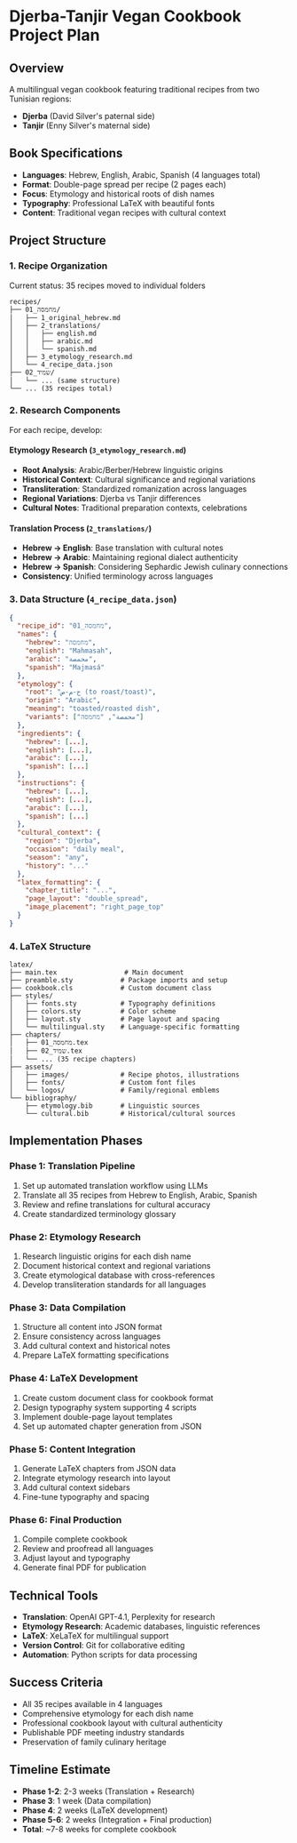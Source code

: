 # Djerba-Tanjir Vegan Cookbook Project Plan

## Overview
A multilingual vegan cookbook featuring traditional recipes from two Tunisian regions:
- **Djerba** (David Silver's paternal side)
- **Tanjir** (Enny Silver's maternal side)

## Book Specifications
- **Languages**: Hebrew, English, Arabic, Spanish (4 languages total)
- **Format**: Double-page spread per recipe (2 pages each)
- **Focus**: Etymology and historical roots of dish names
- **Typography**: Professional LaTeX with beautiful fonts
- **Content**: Traditional vegan recipes with cultural context

## Project Structure

### 1. Recipe Organization
Current status: 35 recipes moved to individual folders
```
recipes/
├── 01_מחמסה/
│   ├── 1_original_hebrew.md
│   ├── 2_translations/
│   │   ├── english.md
│   │   ├── arabic.md
│   │   └── spanish.md
│   ├── 3_etymology_research.md
│   └── 4_recipe_data.json
├── 02_שמיד/
│   └── ... (same structure)
└── ... (35 recipes total)
```

### 2. Research Components
For each recipe, develop:

#### Etymology Research (`3_etymology_research.md`)
- **Root Analysis**: Arabic/Berber/Hebrew linguistic origins
- **Historical Context**: Cultural significance and regional variations
- **Transliteration**: Standardized romanization across languages
- **Regional Variations**: Djerba vs Tanjir differences
- **Cultural Notes**: Traditional preparation contexts, celebrations

#### Translation Process (`2_translations/`)
- **Hebrew → English**: Base translation with cultural notes
- **Hebrew → Arabic**: Maintaining regional dialect authenticity  
- **Hebrew → Spanish**: Considering Sephardic Jewish culinary connections
- **Consistency**: Unified terminology across languages

### 3. Data Structure (`4_recipe_data.json`)
```json
{
  "recipe_id": "01_מחמסה",
  "names": {
    "hebrew": "מחמסה",
    "english": "Mahmasah",
    "arabic": "محمصة", 
    "spanish": "Majmasá"
  },
  "etymology": {
    "root": "ح-م-ص (to roast/toast)",
    "origin": "Arabic",
    "meaning": "toasted/roasted dish",
    "variants": ["محمصة", "מחמסה"]
  },
  "ingredients": {
    "hebrew": [...],
    "english": [...],
    "arabic": [...],
    "spanish": [...]
  },
  "instructions": {
    "hebrew": [...],
    "english": [...], 
    "arabic": [...],
    "spanish": [...]
  },
  "cultural_context": {
    "region": "Djerba",
    "occasion": "daily meal",
    "season": "any",
    "history": "..."
  },
  "latex_formatting": {
    "chapter_title": "...",
    "page_layout": "double_spread",
    "image_placement": "right_page_top"
  }
}
```

### 4. LaTeX Structure
```
latex/
├── main.tex                 # Main document
├── preamble.sty            # Package imports and setup
├── cookbook.cls            # Custom document class
├── styles/
│   ├── fonts.sty           # Typography definitions
│   ├── colors.sty          # Color scheme
│   ├── layout.sty          # Page layout and spacing
│   └── multilingual.sty    # Language-specific formatting
├── chapters/
│   ├── 01_מחמסה.tex
│   ├── 02_שמיד.tex
│   └── ... (35 recipe chapters)
├── assets/
│   ├── images/             # Recipe photos, illustrations
│   ├── fonts/              # Custom font files
│   └── logos/              # Family/regional emblems
└── bibliography/
    ├── etymology.bib       # Linguistic sources
    └── cultural.bib        # Historical/cultural sources
```

## Implementation Phases

### Phase 1: Translation Pipeline
1. Set up automated translation workflow using LLMs
2. Translate all 35 recipes from Hebrew to English, Arabic, Spanish
3. Review and refine translations for cultural accuracy
4. Create standardized terminology glossary

### Phase 2: Etymology Research
1. Research linguistic origins for each dish name
2. Document historical context and regional variations
3. Create etymological database with cross-references
4. Develop transliteration standards for all languages

### Phase 3: Data Compilation
1. Structure all content into JSON format
2. Ensure consistency across languages
3. Add cultural context and historical notes
4. Prepare LaTeX formatting specifications

### Phase 4: LaTeX Development
1. Create custom document class for cookbook format
2. Design typography system supporting 4 scripts
3. Implement double-page layout templates
4. Set up automated chapter generation from JSON

### Phase 5: Content Integration
1. Generate LaTeX chapters from JSON data
2. Integrate etymology research into layout
3. Add cultural context sidebars
4. Fine-tune typography and spacing

### Phase 6: Final Production
1. Compile complete cookbook
2. Review and proofread all languages
3. Adjust layout and typography
4. Generate final PDF for publication

## Technical Tools
- **Translation**: OpenAI GPT-4.1, Perplexity for research
- **Etymology Research**: Academic databases, linguistic references
- **LaTeX**: XeLaTeX for multilingual support
- **Version Control**: Git for collaborative editing
- **Automation**: Python scripts for data processing

## Success Criteria
- All 35 recipes available in 4 languages
- Comprehensive etymology for each dish name
- Professional cookbook layout with cultural authenticity
- Publishable PDF meeting industry standards
- Preservation of family culinary heritage

## Timeline Estimate
- **Phase 1-2**: 2-3 weeks (Translation + Research)
- **Phase 3**: 1 week (Data compilation)
- **Phase 4**: 2 weeks (LaTeX development)
- **Phase 5-6**: 2 weeks (Integration + Final production)
- **Total**: ~7-8 weeks for complete cookbook 